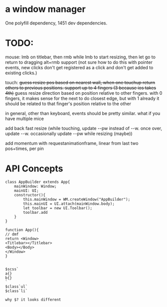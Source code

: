 # a window manager

One polyfill dependency, 1451 dev dependencies.

# TODO:

mouse: lmb on titlebar, then rmb while lmb to start resizing, then let go to return to dragging
alt+rmb support (not sure how to do this with pointer events, new clicks don't get registered as a click and don't get added to existing clicks.)

touch: ~~guess resize pos based on nearest wall, when one touchup return others to previous positions. support up to 4 fingers (3 because ios takes 4th)~~ guess resize direction based on position relative to other fingers. with 0 fingers, it makes sense for the next to do closest edge, but with 1 already it should be related to that finger's position relative to the other

in general, other than keyboard, events should be pretty similar. what if you have multiple mice

add back fast resize (while touching, update --pw instead of --w. once over, update --w. occasionally update --pw while resizing (maybe))

add momentum with requestanimationframe, linear from last two pos+times, per pin

# API Concepts

```
class AppBuilder extends App{
	mainWindow: Window;
	mainUI: UI;
	constructor(){
		this.mainWindow = WM.createWindow("AppBuilder");
		this.mainUI = UI.attach(mainWindow.body);
		let toolbar = new UI.Toolbar();
		toolbar.add
	}
}

function App(){
// dmf
return <Window>
<Titlebar></Titlebar>
<Body></Body>
</Window>
}


```

```
$scss`
a{}
b{}
`
$class`ul`
$class`li`

why $? it looks different
```
